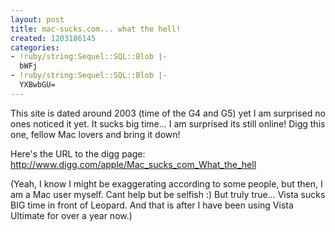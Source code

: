 ```yaml
---
layout: post
title: mac-sucks.com... what the hell!
created: 1203186145
categories:
- !ruby/string:Sequel::SQL::Blob |-
  bWFj
- !ruby/string:Sequel::SQL::Blob |-
  YXBwbGU=
---
```

This site is dated around 2003 (time of the G4 and G5) yet I am surprised no ones noticed it yet. It sucks big time... I am surprised its still online! Digg this one, fellow Mac lovers and bring it down!

Here's the URL to the digg page:
http://www.digg.com/apple/Mac_sucks_com_What_the_hell

(Yeah, I know I might be exaggerating according to some people, but then, I am a Mac user myself. Cant help but be selfish :) But truly true... Vista sucks BIG time in front of Leopard. And that is after I have been using Vista Ultimate for over a year now.)

